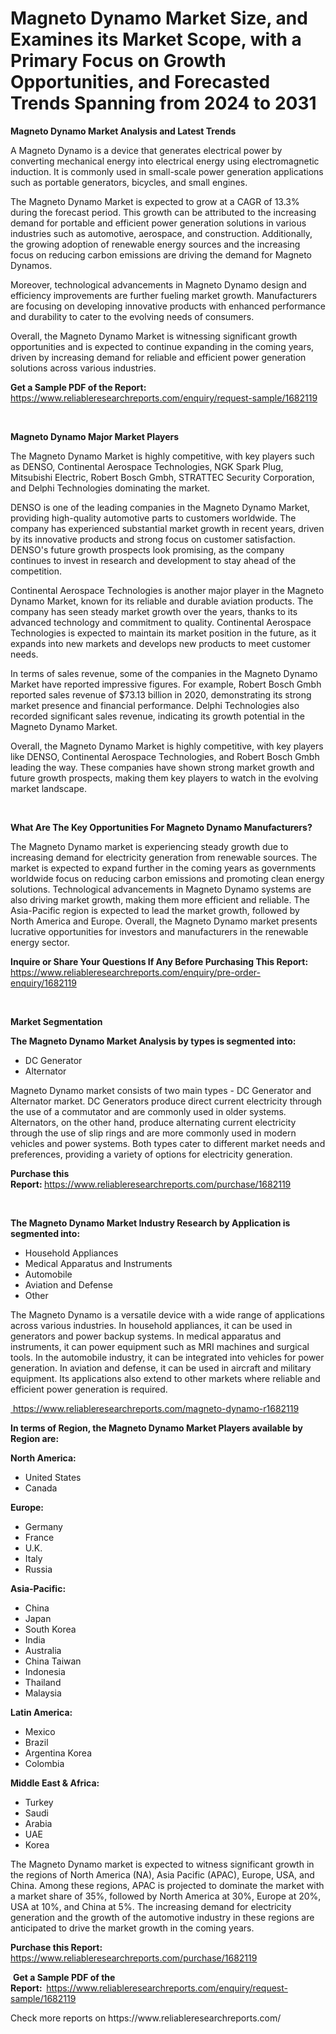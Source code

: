 <p><h1>Magneto Dynamo Market Size, and Examines its Market Scope, with a Primary Focus on Growth Opportunities, and Forecasted Trends Spanning from 2024 to 2031</h1></p><p><strong>Magneto Dynamo Market Analysis and Latest Trends</strong></p>
<p><p>A Magneto Dynamo is a device that generates electrical power by converting mechanical energy into electrical energy using electromagnetic induction. It is commonly used in small-scale power generation applications such as portable generators, bicycles, and small engines.</p><p>The Magneto Dynamo Market is expected to grow at a CAGR of 13.3% during the forecast period. This growth can be attributed to the increasing demand for portable and efficient power generation solutions in various industries such as automotive, aerospace, and construction. Additionally, the growing adoption of renewable energy sources and the increasing focus on reducing carbon emissions are driving the demand for Magneto Dynamos.</p><p>Moreover, technological advancements in Magneto Dynamo design and efficiency improvements are further fueling market growth. Manufacturers are focusing on developing innovative products with enhanced performance and durability to cater to the evolving needs of consumers.</p><p>Overall, the Magneto Dynamo Market is witnessing significant growth opportunities and is expected to continue expanding in the coming years, driven by increasing demand for reliable and efficient power generation solutions across various industries.</p></p>
<p><strong>Get a Sample PDF of the Report:&nbsp;</strong> <a href="https://www.reliableresearchreports.com/enquiry/request-sample/1682119">https://www.reliableresearchreports.com/enquiry/request-sample/1682119</a></p>
<p>&nbsp;</p>
<p><strong>Magneto Dynamo Major Market Players</strong></p>
<p><p>The Magneto Dynamo Market is highly competitive, with key players such as DENSO, Continental Aerospace Technologies, NGK Spark Plug, Mitsubishi Electric, Robert Bosch Gmbh, STRATTEC Security Corporation, and Delphi Technologies dominating the market.</p><p>DENSO is one of the leading companies in the Magneto Dynamo Market, providing high-quality automotive parts to customers worldwide. The company has experienced substantial market growth in recent years, driven by its innovative products and strong focus on customer satisfaction. DENSO's future growth prospects look promising, as the company continues to invest in research and development to stay ahead of the competition.</p><p>Continental Aerospace Technologies is another major player in the Magneto Dynamo Market, known for its reliable and durable aviation products. The company has seen steady market growth over the years, thanks to its advanced technology and commitment to quality. Continental Aerospace Technologies is expected to maintain its market position in the future, as it expands into new markets and develops new products to meet customer needs.</p><p>In terms of sales revenue, some of the companies in the Magneto Dynamo Market have reported impressive figures. For example, Robert Bosch Gmbh reported sales revenue of $73.13 billion in 2020, demonstrating its strong market presence and financial performance. Delphi Technologies also recorded significant sales revenue, indicating its growth potential in the Magneto Dynamo Market.</p><p>Overall, the Magneto Dynamo Market is highly competitive, with key players like DENSO, Continental Aerospace Technologies, and Robert Bosch Gmbh leading the way. These companies have shown strong market growth and future growth prospects, making them key players to watch in the evolving market landscape.</p></p>
<p>&nbsp;</p>
<p><strong>What Are The Key Opportunities For Magneto Dynamo Manufacturers?</strong></p>
<p><p>The Magneto Dynamo market is experiencing steady growth due to increasing demand for electricity generation from renewable sources. The market is expected to expand further in the coming years as governments worldwide focus on reducing carbon emissions and promoting clean energy solutions. Technological advancements in Magneto Dynamo systems are also driving market growth, making them more efficient and reliable. The Asia-Pacific region is expected to lead the market growth, followed by North America and Europe. Overall, the Magneto Dynamo market presents lucrative opportunities for investors and manufacturers in the renewable energy sector.</p></p>
<p><strong>Inquire or Share Your Questions If Any Before Purchasing This Report:</strong> <a href="https://www.reliableresearchreports.com/enquiry/pre-order-enquiry/1682119">https://www.reliableresearchreports.com/enquiry/pre-order-enquiry/1682119</a></p>
<p>&nbsp;</p>
<p><strong>Market Segmentation</strong></p>
<p><strong>The Magneto Dynamo Market Analysis by types is segmented into:</strong></p>
<p><ul><li>DC Generator</li><li>Alternator</li></ul></p>
<p><p>Magneto Dynamo market consists of two main types - DC Generator and Alternator market. DC Generators produce direct current electricity through the use of a commutator and are commonly used in older systems. Alternators, on the other hand, produce alternating current electricity through the use of slip rings and are more commonly used in modern vehicles and power systems. Both types cater to different market needs and preferences, providing a variety of options for electricity generation.</p></p>
<p><strong>Purchase this Report:&nbsp;</strong><a href="https://www.reliableresearchreports.com/purchase/1682119">https://www.reliableresearchreports.com/purchase/1682119</a></p>
<p>&nbsp;</p>
<p><strong>The Magneto Dynamo Market Industry Research by Application is segmented into:</strong></p>
<p><ul><li>Household Appliances</li><li>Medical Apparatus and Instruments</li><li>Automobile</li><li>Aviation and Defense</li><li>Other</li></ul></p>
<p><p>The Magneto Dynamo is a versatile device with a wide range of applications across various industries. In household appliances, it can be used in generators and power backup systems. In medical apparatus and instruments, it can power equipment such as MRI machines and surgical tools. In the automobile industry, it can be integrated into vehicles for power generation. In aviation and defense, it can be used in aircraft and military equipment. Its applications also extend to other markets where reliable and efficient power generation is required.</p></p>
<p><a href="https://www.reliableresearchreports.com/magneto-dynamo-r1682119">&nbsp;https://www.reliableresearchreports.com/magneto-dynamo-r1682119</a></p>
<p><strong>In terms of Region, the Magneto Dynamo Market Players available by Region are:</strong></p>
<p>
    <p> <strong> North America: </strong>
        <ul>
            <li>United States</li>
            <li>Canada</li>
        </ul>
        </p> 
    <p> <strong> Europe: </strong>
        <ul>
            <li>Germany</li>
            <li>France</li>
            <li>U.K.</li>
            <li>Italy</li>
            <li>Russia</li>
        </ul>
        </p> 
    <p> <strong> Asia-Pacific: </strong>
        <ul>
            <li>China</li>
            <li>Japan</li>
            <li>South Korea</li>
            <li>India</li>
            <li>Australia</li>
            <li>China Taiwan</li>
            <li>Indonesia</li>
            <li>Thailand</li>
            <li>Malaysia</li>
        </ul>
        </p> 
    <p> <strong> Latin America: </strong>
        <ul>
            <li>Mexico</li>
            <li>Brazil</li>
            <li>Argentina Korea</li>
            <li>Colombia</li>
        </ul>
        </p> 
    <p> <strong> Middle East & Africa: </strong>
        <ul>
            <li>Turkey</li>
            <li>Saudi</li>
            <li>Arabia</li>
            <li>UAE</li>
            <li>Korea</li>
        </ul>
    </p>
    </p>
<p><p>The Magneto Dynamo market is expected to witness significant growth in the regions of North America (NA), Asia Pacific (APAC), Europe, USA, and China. Among these regions, APAC is projected to dominate the market with a market share of 35%, followed by North America at 30%, Europe at 20%, USA at 10%, and China at 5%. The increasing demand for electricity generation and the growth of the automotive industry in these regions are anticipated to drive the market growth in the coming years.</p></p>
<p><strong>Purchase this Report: </strong><a href="https://www.reliableresearchreports.com/purchase/1682119">https://www.reliableresearchreports.com/purchase/1682119</a></p>
<p>&nbsp;<strong>Get a Sample PDF of the Report:&nbsp;&nbsp;</strong><a href="https://www.reliableresearchreports.com/enquiry/request-sample/1682119">https://www.reliableresearchreports.com/enquiry/request-sample/1682119</a></p>
<p><strong></strong></p>
<p>Check more reports on https://www.reliableresearchreports.com/</p>